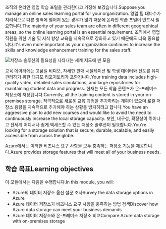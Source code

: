 <span data-ttu-id="39314-101">조직의 온라인 영업 학습 포털을 관리한다고 가정해 보겠습니다.</span><span class="sxs-lookup"><span data-stu-id="39314-101">Suppose you manage an online sales learning portal for your organization.</span></span> <span data-ttu-id="39314-102">영업 팀 대다수가 지리적으로 다른 영역에 떨어져 있는 경우가 많기 때문에 온라인 학습 포털이 반드시 필요합니다.</span><span class="sxs-lookup"><span data-stu-id="39314-102">The majority of your sales team are often in different geographical areas, so the online learning portal is an essential requirement.</span></span> <span data-ttu-id="39314-103">조직에서 영업 직원을 위한 기술 및 지식 향상 교육을 지속적으로 강화하고 있기 때문에도 더욱 중요합니다.</span><span class="sxs-lookup"><span data-stu-id="39314-103">It's even more important as your organization continues to increase the skills and knowledge enhancement training for the sales staff.</span></span>

![저장소 솔루션의 필요성을 나타내는 세계 지도에 빈 모음](../media/1-heading.png)

<span data-ttu-id="39314-105">교육 데이터에는 고품질 비디오, 자세한 판매 시뮬레이션 및 학생 데이터와 진도를 유지 관리하기 위한 대규모 리포지토리가 포함됩니다.</span><span class="sxs-lookup"><span data-stu-id="39314-105">Your training data includes high-quality video, detailed sales simulations, and large repositories for maintaining student data and progress.</span></span> <span data-ttu-id="39314-106">현재는 모든 학습 콘텐츠가 온-프레미스 저장소에 저장됩니다.</span><span class="sxs-lookup"><span data-stu-id="39314-106">Currently, all the training content is stored in your on-premises storage.</span></span> <span data-ttu-id="39314-107">적극적으로 새로운 교육 과정을 추가하려는 계획이 있으며 로컬 저장소 용량을 지속적으로 추가해야 하는 상황을 방지하려고 합니다.</span><span class="sxs-lookup"><span data-stu-id="39314-107">You have an aggressive plan to add new courses and would like to avoid the need to continuously increase the local storage capacity.</span></span>
<span data-ttu-id="39314-108">보안, 내구성, 확장성이 뛰어나고 전세계 어디서나 쉽게 액세스할 수 있는 저장소 솔루션이 필요합니다.</span><span class="sxs-lookup"><span data-stu-id="39314-108">You're looking for a storage solution that is secure, durable, scalable, and easily accessible from across the globe.</span></span>

<span data-ttu-id="39314-109">Azure에서는 이러한 비즈니스 요구 사항을 모두 충족하는 저장소 기능을 제공합니다.</span><span class="sxs-lookup"><span data-stu-id="39314-109">Azure provides storage features that will meet all of your business needs.</span></span>

## <a name="learning-objectives"></a><span data-ttu-id="39314-110">학습 목표</span><span class="sxs-lookup"><span data-stu-id="39314-110">Learning objectives</span></span>

<span data-ttu-id="39314-111">이 모듈에서는 다음을 수행합니다.</span><span class="sxs-lookup"><span data-stu-id="39314-111">In this module, you will:</span></span>

- <span data-ttu-id="39314-112">Azure의 데이터 저장소 옵션 설문 조사</span><span class="sxs-lookup"><span data-stu-id="39314-112">Survey the data storage options in Azure</span></span>
- <span data-ttu-id="39314-113">Azure 데이터 저장소가 비즈니스 요구 사항을 충족하는 방법 검색</span><span class="sxs-lookup"><span data-stu-id="39314-113">Discover how Azure data storage can meet your business demands</span></span>
- <span data-ttu-id="39314-114">Azure 데이터 저장소와 온-프레미스 저장소 비교</span><span class="sxs-lookup"><span data-stu-id="39314-114">Compare Azure data storage with on-premises storage</span></span>